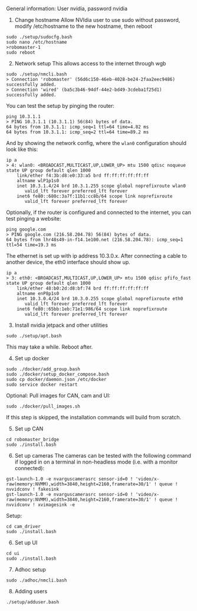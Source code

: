 General information:
User nvidia, password nvidia

1) Change hostname
Allow NVIdia user to use sudo without password, modify /etc/hostname to the new hostname, then reboot
```
sudo ./setup/sudocfg.bash
sudo nano /etc/hostname
>robomaster-1
sudo reboot
```

2) Network setup
This allows access to the internet through wgb
```
sudo ./setup/nmcli.bash
> Connection 'robomaster' (56d6c150-46eb-4028-be24-2faa2eec9486) successfully added.
> Connection 'wired' (ba5c3b46-94df-44e2-bd49-3cdeba1f25d1) successfully added.
```

You can test the setup by pinging the router:
```
ping 10.3.1.1
> PING 10.3.1.1 (10.3.1.1) 56(84) bytes of data.
64 bytes from 10.3.1.1: icmp_seq=1 ttl=64 time=4.82 ms
64 bytes from 10.3.1.1: icmp_seq=2 ttl=64 time=89.2 ms
```

And by showing the network config, where the `wlan0` configuration should look like this:
```
ip a
> 4: wlan0: <BROADCAST,MULTICAST,UP,LOWER_UP> mtu 1500 qdisc noqueue state UP group default qlen 1000
    link/ether f4:3b:d8:e0:33:a5 brd ff:ff:ff:ff:ff:ff
    altname wlP1p1s0
    inet 10.3.1.4/24 brd 10.3.1.255 scope global noprefixroute wlan0
       valid_lft forever preferred_lft forever
    inet6 fe80::680c:3a7f:11b1:cc8b/64 scope link noprefixroute 
       valid_lft forever preferred_lft forever
```

Optionally, if the router is configured and connected to the internet, you can test pinging a website:
```
ping google.com
> PING google.com (216.58.204.78) 56(84) bytes of data.
64 bytes from lhr48s49-in-f14.1e100.net (216.58.204.78): icmp_seq=1 ttl=54 time=19.3 ms
```

The ethernet is set up with ip address 10.3.0.x. After connecting a cable to another device, the eth0 interface should show up.
```
ip a 
> 3: eth0: <BROADCAST,MULTICAST,UP,LOWER_UP> mtu 1500 qdisc pfifo_fast state UP group default qlen 1000
    link/ether 48:b0:2d:d8:bf:74 brd ff:ff:ff:ff:ff:ff
    altname enP8p1s0
    inet 10.3.0.4/24 brd 10.3.0.255 scope global noprefixroute eth0
       valid_lft forever preferred_lft forever
    inet6 fe80::65bb:1eb:71e1:986/64 scope link noprefixroute 
       valid_lft forever preferred_lft forever
```

3) Install nvidia jetpack and other utilities
```
sudo ./setup/apt.bash
```
This may take a while. Reboot after.

4) Set up docker
```
sudo ./docker/add_group.bash
sudo ./docker/setup_docker_compose.bash
sudo cp docker/daemon.json /etc/docker
sudo service docker restart
```

Optional: Pull images for CAN, cam and UI:
```
sudo ./docker/pull_images.sh
```
If this step is skipped, the installation commands will build from scratch.

5) Set up CAN
```
cd robomaster_bridge
sudo ./install.bash
```

6) Set up cameras
The cameras can be tested with the following command if logged in on a terminal in non-headless mode (i.e. with a monitor connected):
```
gst-launch-1.0 -e nvarguscamerasrc sensor-id=0 ! 'video/x-raw(memory:NVMM),width=3840,height=2160,framerate=30/1' ! queue ! nvvidconv ! fakesink
gst-launch-1.0 -e nvarguscamerasrc sensor-id=0 ! 'video/x-raw(memory:NVMM),width=3840,height=2160,framerate=30/1' ! queue ! nvvidconv ! xvimagesink -e
```

Setup:
```
cd cam_driver
sudo ./install.bash
```

6) Set up UI
```
cd ui
sudo ./install.bash
```

7) Adhoc setup
```
sudo ./adhoc/nmcli.bash
```

8) Adding users
```
./setup/adduser.bash
```
